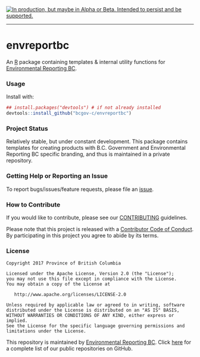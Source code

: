 <div id="devex-badge"><a rel="Delivery" href="https://github.com/BCDevExchange/docs/blob/master/discussion/projectstates.md"><img alt="In production, but maybe in Alpha or Beta. Intended to persist and be supported." style="border-width:0" src="https://assets.bcdevexchange.org/images/badges/delivery.svg" title="In production, but maybe in Alpha or Beta. Intended to persist and be supported." /></a></div>

---

# envreportbc

An [R](http://r-project.org) package containing templates & internal utility functions for [Environmental Reporting BC](http://www2.gov.bc.ca/gov/content?id=FF80E0B985F245CEA62808414D78C41B).

### Usage

Install with:

```r
## install.packages("devtools") # if not already installed
devtools::install_github("bcgov-c/envreportbc")
```

### Project Status

Relatively stable, but under constant development. This package contains templates for creating products with B.C. Government and Environmental Reporting BC specific branding, and thus is maintained in a private repository.

### Getting Help or Reporting an Issue

To report bugs/issues/feature requests, please file an [issue](https://github.com/bcgov-c/envreportbc/issues/).

### How to Contribute

If you would like to contribute, please see our [CONTRIBUTING](CONTRIBUTING.md) guidelines.

Please note that this project is released with a [Contributor Code of Conduct](CODE_OF_CONDUCT.md). By participating in this project you agree to abide by its terms.

### License

    Copyright 2017 Province of British Columbia

    Licensed under the Apache License, Version 2.0 (the "License");
    you may not use this file except in compliance with the License.
    You may obtain a copy of the License at 

       http://www.apache.org/licenses/LICENSE-2.0

    Unless required by applicable law or agreed to in writing, software
    distributed under the License is distributed on an "AS IS" BASIS,
    WITHOUT WARRANTIES OR CONDITIONS OF ANY KIND, either express or implied.
    See the License for the specific language governing permissions and
    limitations under the License.
    

This repository is maintained by [Environmental Reporting BC](http://www2.gov.bc.ca/gov/content?id=FF80E0B985F245CEA62808414D78C41B). Click [here](https://github.com/bcgov/EnvReportBC-RepoList) for a complete list of our public repositories on GitHub.
